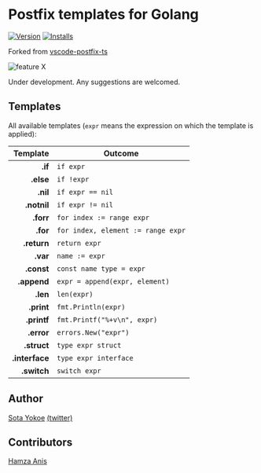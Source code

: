 # Postfix templates for Golang
[![Version](https://vsmarketplacebadge.apphb.com/version-short/yokoe.vscode-postfix-go.svg
)](https://marketplace.visualstudio.com/items?itemName=yokoe.vscode-postfix-go)
[![Installs](https://vsmarketplacebadge.apphb.com/installs/yokoe.vscode-postfix-go.svg
)](https://marketplace.visualstudio.com/items?itemName=yokoe.vscode-postfix-go)

Forked from [vscode-postfix-ts](https://github.com/ipatalas/vscode-postfix-ts)

![feature X](https://github.com/yokoe/vscode-postfix-go/raw/master/images/demo.gif)

Under development. Any suggestions are welcomed.

## Templates

All available templates (`expr` means the expression on which the template is applied):

| Template          | Outcome |
| -------:          | ------- |
| **.if**           | `if expr` |
| **.else**         | `if !expr` |
| **.nil**          | `if expr == nil` |
| **.notnil**       | `if expr != nil` |
| **.forr**         | `for index := range expr` |
| **.for**          | `for index, element := range expr` |
| **.return**       | `return expr` |
| **.var**          | `name := expr` |
| **.const**        | `const name type = expr` |
| **.append**       | `expr = append(expr, element)` |
| **.len**          | `len(expr)` |
| **.print**        | `fmt.Println(expr)` |
| **.printf**       | `fmt.Printf("%+v\n", expr)` |
| **.error**        | `errors.New("expr")` |
| **.struct**       | `type expr struct` |
| **.interface**    | `type expr interface` |
| **.switch**       | `switch expr` |

## Author

[Sota Yokoe](https://github.com/yokoe) [(twitter)](https://twitter.com/croquette0212)

## Contributors
[Hamza Anis](https://github.com/HamzaAnis)
